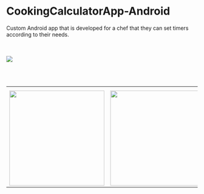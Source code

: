 # CookingCalculatorApp-Android
Custom Android app that is developed for a chef that they can set timers according to their needs.

</br> </br> 
<img src="https://user-images.githubusercontent.com/87483405/138673899-c872ea01-9e19-4a30-8209-c941fdaafba4.png"/>

</br> </br> 

<table> <tr> <th></th> <th></th> </tr> <tr> <td><img width="250px" src="https://user-images.githubusercontent.com/87483405/138673982-27c9f8ce-962e-48ca-b0f0-2e85eded82fd.png"/></td> <td><img width="250px" src="https://user-images.githubusercontent.com/87483405/138674020-652c9ec5-df3f-4477-a0fe-f38578c66398.png"/></td> </tr> </table>

